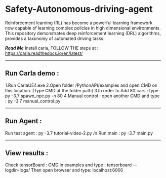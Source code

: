 # Safety-Autonomous-driving-agent
Reinforcement learning (RL) has become a powerful learning framework now capable of learning complex policies in high dimensional environments. This repository demonstrates deep reinforcement learning (DRL) algorithms, provides a taxonomy of automated driving tasks.




***Read Me***
Install carla, FOLLOW THE steps at : https://carla.readthedocs.io/en/latest/

----------------
Run Carla demo : 
----------------
 1.Run CarlaUE4.exe
 2.Open folder /PythonAPI/examples and open CMD on this location. (Type CMD at the folder path)
 3.In order to Add 80 cars : type: py -3.7 spawn_npc.py -n 80 
 4.Manual control : open another CMD and type : py -3.7 manual_control.py

----------------
Run Agent : 
----------------
Run test agent : py -3.7 tutorial-video-2.py /n
Run main : py -3.7 main.py

----------------
View results : 
----------------
Check tensorBoard : CMD in examples and type : tensorboard --logdir=logs/
Then open browser and type: localhost:6006 
